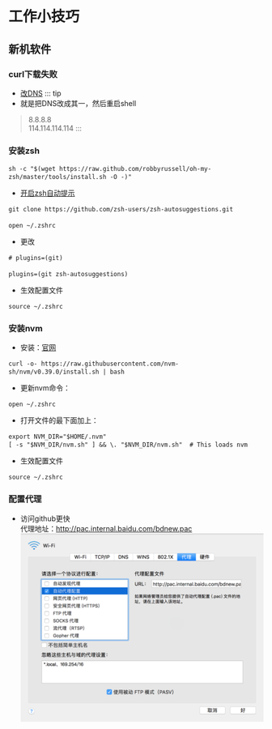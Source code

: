 # 工作小技巧


## 新机软件
### curl下载失败
* [改DNS](https://blog.csdn.net/bryong/article/details/108374261)
::: tip 
* 就是把DNS改成其一，然后重启shell
>8.8.8.8  
>114.114.114.114
::: 
### 安装zsh
```shell
sh -c "$(wget https://raw.github.com/robbyrussell/oh-my-zsh/master/tools/install.sh -O -)"
```
* [开启zsh自动提示](https://blog.csdn.net/sunyv1/article/details/108049209)
```shell
git clone https://github.com/zsh-users/zsh-autosuggestions.git

open ~/.zshrc
```
* 更改
```shell
# plugins=(git)

plugins=(git zsh-autosuggestions)
```
* 生效配置文件
```shell
source ~/.zshrc
```
### 安装nvm
* 安装：[官网](https://github.com/nvm-sh/nvm)
```shell
curl -o- https://raw.githubusercontent.com/nvm-sh/nvm/v0.39.0/install.sh | bash
```
* 更新nvm命令：
```shell
open ~/.zshrc
```
* 打开文件的最下面加上：
```shell
export NVM_DIR="$HOME/.nvm"
[ -s "$NVM_DIR/nvm.sh" ] && \. "$NVM_DIR/nvm.sh"  # This loads nvm
```
* 生效配置文件
```shell
source ~/.zshrc
```
### 配置代理
* 访问github更快  
代理地址：http://pac.internal.baidu.com/bdnew.pac
![](./assets/daili.png)